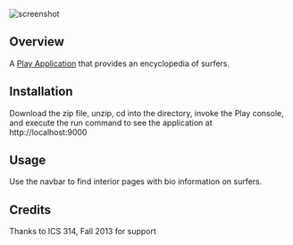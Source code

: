 ![screenshot](https://raw.github.com/aghalarp/surferpedia/master/doc/surferpedia-home.png)

Overview
--------

A [Play Application](http://www.playframework.com/) that provides an encyclopedia of surfers.

Installation
------------

Download the zip file, unzip, cd into the directory, invoke the Play console, and execute the run command to see the application at http://localhost:9000

Usage
-----

Use the navbar to find interior pages with bio information on surfers.

Credits
-------

Thanks to ICS 314, Fall 2013 for support
  


